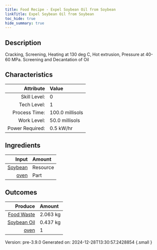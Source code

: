 ```yaml
---
title: Food Recipe - Expel Soybean Oil from Soybean
linkTitle: Expel Soybean Oil from Soybean
toc_hide: true
hide_summary: true
---
```


## Description
 Cracking, Screening, Heating at 130 deg C, Hot extrusion, Pressure at 40-60 MPa. Screening and Decantation of Oil 

## Characteristics

| Attribute      | Value |
|--------:|:------|
|Skill Level:|0|
|Tech Level:|1|
|Process Time:|100.0 millisols|
|Work Level:|50.0 millisols|
|Power Required:|0.5 kW/hr|

## Ingredients

| Input      | Amount |
|--------:|:------|
|[Soybean](/docs/definitions/resource/soybean)|Resource|2.5 kg|
|[oven](/docs/definitions/part/oven)|Part|1|

## Outcomes


| Produce      | Amount |
|--------:|:------|
|[Food Waste](/docs/definitions/resource/food-waste)|2.063 kg|
|[Soybean Oil](/docs/definitions/resource/soybean-oil)|0.437 kg|
|[oven](/docs/definitions/part/oven)|1|


Version: pre-3.9.0 Generated on: 2024-12-28T13:30:57.2428854
{.small }

